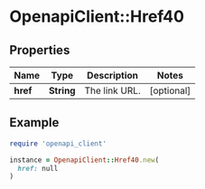 # OpenapiClient::Href40

## Properties

| Name | Type | Description | Notes |
| ---- | ---- | ----------- | ----- |
| **href** | **String** | The link URL. | [optional] |

## Example

```ruby
require 'openapi_client'

instance = OpenapiClient::Href40.new(
  href: null
)
```


